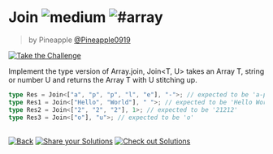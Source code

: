 <!--info-header-start--><h1>Join <img src="https://img.shields.io/badge/-medium-d9901a" alt="medium"/> <img src="https://img.shields.io/badge/-%23array-999" alt="#array"/></h1><blockquote><p>by Pineapple <a href="https://github.com/Pineapple0919" target="_blank">@Pineapple0919</a></p></blockquote><p><a href="https://tsch.js.org/5310/play" target="_blank"><img src="https://img.shields.io/badge/-Take%20the%20Challenge-3178c6?logo=typescript&logoColor=white" alt="Take the Challenge"/></a> </p><!--info-header-end-->

Implement the type version of Array.join, Join<T, U> takes an Array T, string or number U and returns the Array T with U stitching up.

```ts
type Res = Join<["a", "p", "p", "l", "e"], "-">; // expected to be 'a-p-p-l-e'
type Res1 = Join<["Hello", "World"], " ">; // expected to be 'Hello World'
type Res2 = Join<["2", "2", "2"], 1>; // expected to be '21212'
type Res3 = Join<["o"], "u">; // expected to be 'o'
```


<!--info-footer-start--><br><a href="../../README.md" target="_blank"><img src="https://img.shields.io/badge/-Back-grey" alt="Back"/></a> <a href="https://tsch.js.org/5310/answer" target="_blank"><img src="https://img.shields.io/badge/-Share%20your%20Solutions-teal" alt="Share your Solutions"/></a> <a href="https://tsch.js.org/5310/solutions" target="_blank"><img src="https://img.shields.io/badge/-Check%20out%20Solutions-de5a77?logo=awesome-lists&logoColor=white" alt="Check out Solutions"/></a> <!--info-footer-end-->
